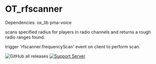 # OT_rfscanner

Dependencies:
ox_lib
pma-voice

scans specified radius for players in radio channels and returns a rough radio ranges found.

trigger 'rfscanner:frequencyScan' event on client to perform scan. 

![GitHub all releases](https://img.shields.io/github/downloads/OTSTUDIOS/OT_rfscanner/total?color=%2329c785&style=for-the-badge)
[![Support Server](https://img.shields.io/discord/941423187105816616.svg?label=Discord&logo=Discord&colorB=7289da&style=for-the-badge)](https://dsc.gg/OTSTUDIOS)

